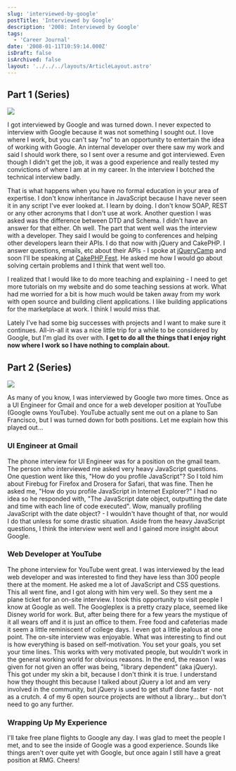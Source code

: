 ```yaml
---
slug: 'interviewed-by-google'
postTitle: 'Interviewed by Google'
description: '2008: Interviewed by Google'
tags:
  - 'Career Journal'
date: '2008-01-11T10:59:14.000Z'
isDraft: false
isArchived: false
layout: '../../../layouts/ArticleLayout.astro'
---
```


## Part 1 (Series)

![](/2008-01-11-interviewed-by-google/_google-logo.gif)

I got interviewed by Google and was turned down. I never expected to interview with Google because it was not something I sought out. I love where I work, but you can't say "no" to an opportunity to entertain the idea of working with Google. An internal developer over there saw my work and said I should work there, so I sent over a resume and got interviewed. Even though I didn't get the job, it was a good experience and really tested my convictions of where I am at in my career. In the interview I botched the technical interview badly.

That is what happens when you have no formal education in your area of expertise. I don't know inheritance in JavaScript because I have never seen it in any script I've ever looked at. I learn by doing. I don't know SOAP, REST or any other acronyms that I don't use at work. Another question I was asked was the difference between DTD and Schema. I didn't have an answer for that either. Oh well. The part that went well was the interview with a developer. They said I would be going to conferences and helping other developers learn their APIs. I do that now with jQuery and CakePHP. I answer questions, emails, etc about their APIs - I spoke at [jQueryCamp](http://docs.jquery.com/JQueryCamp07) and soon I'll be speaking at [CakePHP Fest](http://cakefest.org). He asked me how I would go about solving certain problems and I think that went well too.

I realized that I would like to do more teaching and explaining - I need to get more tutorials on my website and do some teaching sessions at work. What had me worried for a bit is how much would be taken away from my work with open source and building client applications. I like building applications for the marketplace at work. I think I would miss that.

Lately I've had some big successes with projects and I want to make sure it continues. All-in-all it was a nice little trip for a while to be considered by Google, but I'm glad its over with. **I get to do all the things that I enjoy right now where I work so I have nothing to complain about.**

## Part 2 (Series)

![](/2008-01-11-interviewed-by-google/_google-logo.gif)

As many of you know, I was interviewed by Google two more times. Once as a UI Engineer for Gmail and once for a web developer position at YouTube (Google owns YouTube). YouTube actually sent me out on a plane to San Francisco, but I was turned down for both positions. Let me explain how this played out...

### UI Engineer at Gmail

The phone interview for UI Engineer was for a position on the gmail team. The person who interviewed me asked very heavy JavaScript questions. One question went like this, "How do you profile JavaScript"? So I told him about Firebug for Firefox and Drosera for Safari, that was fine. Then he asked me, "How do you profile JavaScript in Internet Explorer?" I had no idea so he responded with, "The JavaScript date object, outputting the date and time with each line of code executed". Wow, manually profiling JavaScript with the date object? - I wouldn't have thought of that, nor would I do that unless for some drastic situation. Aside from the heavy JavaScript questions, I think the interview went well and I gained more insight about Google.

### Web Developer at YouTube

The phone interview for YouTube went great. I was interviewed by the lead web developer and was interested to find they have less than 300 people there at the moment. He asked me a lot of JavaScript and CSS questions. This all went fine, and I got along with him very well. So they sent me a plane ticket for an on-site interview. I took this opportunity to visit people I know at Google as well. The Googleplex is a pretty crazy place, seemed like Disney world for work. But, after being there for a few years the mystique of it all wears off and it is just an office to them. Free food and cafeterias made it seem a little reminiscent of college days. I even got a little jealous at one point. The on-site interview was enjoyable. What was interesting to find out is how everything is based on self-motivation. You set your goals, you set your time lines. This works with very motivated people, but wouldn't work in the general working world for obvious reasons. In the end, the reason I was given for not given an offer was being, "library dependent" (aka jQuery). This got under my skin a bit, because I don't think it is true. I understand how they thought this because I talked about jQuery a lot and am very involved in the community, but jQuery is used to get stuff done faster - not as a crutch. 4 of my 6 open source projects are without a library... but don't need to go any further.

### Wrapping Up My Experience

I'll take free plane flights to Google any day. I was glad to meet the people I met, and to see the inside of Google was a good experience. Sounds like things aren't over quite yet with Google, but once again I still have a great position at RMG. Cheers!

